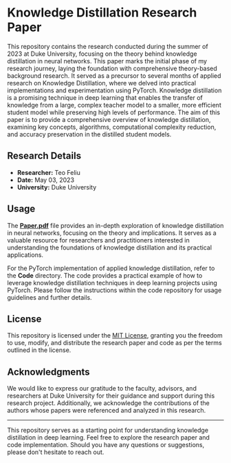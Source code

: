 # Knowledge Distillation Research Paper

This repository contains the research conducted during the summer of 2023 at Duke University, focusing on the theory behind knowledge distillation in neural networks. This paper marks the initial phase of my research journey, laying the foundation with comprehensive theory-based background research. It served as a precursor to several months of applied research on Knowledge Distillation, where we delved into practical implementations and experimentation using PyTorch. Knowledge distillation is a promising technique in deep learning that enables the transfer of knowledge from a large, complex teacher model to a smaller, more efficient student model while preserving high levels of performance. The aim of this paper is to provide a comprehensive overview of knowledge distillation, examining key concepts, algorithms, computational complexity reduction, and accuracy preservation in the distilled student models.

## Research Details

- **Researcher:** Teo Feliu
- **Date:** May 03, 2023
- **University:** Duke University

## Usage

The **[Paper.pdf](Paper.pdf)** file provides an in-depth exploration of knowledge distillation in neural networks, focusing on the theory and implications. It serves as a valuable resource for researchers and practitioners interested in understanding the foundations of knowledge distillation and its practical applications.

For the PyTorch implementation of applied knowledge distillation, refer to the **Code** directory. The code provides a practical example of how to leverage knowledge distillation techniques in deep learning projects using PyTorch. Please follow the instructions within the code repository for usage guidelines and further details.

## License

This repository is licensed under the [MIT License](LICENSE), granting you the freedom to use, modify, and distribute the research paper and code as per the terms outlined in the license.

## Acknowledgments

We would like to express our gratitude to the faculty, advisors, and researchers at Duke University for their guidance and support during this research project. Additionally, we acknowledge the contributions of the authors whose papers were referenced and analyzed in this research.

---

This repository serves as a starting point for understanding knowledge distillation in deep learning. Feel free to explore the research paper and code implementation. Should you have any questions or suggestions, please don't hesitate to reach out.
